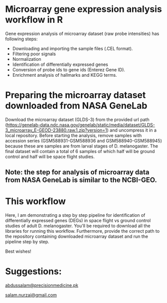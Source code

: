# Microarray gene expression analysis workflow in R

Gene expression analysis of microarray dataset (raw probe intensities) has following steps: 

* Downloading and importing the sample files (.CEL format). 
* Filtering poor signals
* Normalization
* Identification of differentially expressed genes
* Conversion of probe ids to gene ids (Enterez Gene ID). 
* Enrichment analysis of hallmarks and KEGG terms.

# Preparing the microarray dataset downloaded from NASA GeneLab

Download the microarray dataset (GLDS-3) from the provided url path (https://genelab-data.ndc.nasa.gov/genelab/static/media/dataset/GLDS-3_microarray_E-GEOD-23880.raw.1.zip?version=1) and uncompress it in a local repository. Before starting the analysis, remove samples with accession series (GSM588931-GSM588936 and GSM588940-GSM588945) because these are samples are from larval stages of D. melanogaster. The final dataset will contain a total of 6 samples of which half will be ground control and half will be space flight studies.  

## Note: the step for analysis of microarray data from NASA GeneLab is similar to the NCBI-GEO. 

# This workflow

Here, I am demonstrating a step by step pipeline for identification of differentially expressed genes (DEGs) in space flight vs ground control studies of adult D. melanogaster. You'll be required to download all the libraries for running this workflow. Furthermore, provide the correct path to the repository containing downloaded microarray dataset and run the pipeline step by step.

Best wishes!

# Suggestions:

abdussalam@precisionmedicine.pk

salam.nurzai@gmail.com

